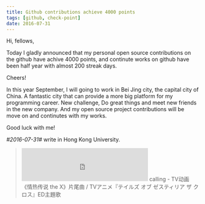 ```yaml
---
title: Github contributions achieve 4000 points
tags: [github, check-point]
date: 2016-07-31
---
```


Hi, fellows,

Today I gladly announced that my personal open source contributions on the github have achive 4000 points, and continute works on github have been half year with almost 200 streak days.

Cheers!

<!--more-->

In this year September, I will going to work in Bei Jing city, the capital city of China. A fantastic city that can provide a more big platform for my programming career. New challenge, Do great things and meet new friends in the new company.
And my open source project contributions will be move on and continutes with my works.

Good luck with me!

_#2016-07-31#_  write in Hong Kong University.

> <iframe frameborder="no" border="0" marginwidth="0" marginheight="0" width=330 height=86 src="http://music.163.com/outchain/player?type=2&id=422463176&auto=1&height=66"></iframe>
> calling - TV动画《情热传说 the X》片尾曲 / TVアニメ『テイルズ オブ ゼスティリア ザ クロス』ED主題歌